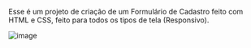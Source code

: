 Esse é um projeto de criação de um Formulário de Cadastro feito com HTML e CSS, feito para todos os tipos de tela (Responsivo).



![image](https://user-images.githubusercontent.com/104573779/218229246-eb6f4f11-55fb-4460-90eb-0a48c3b6a06e.png)
